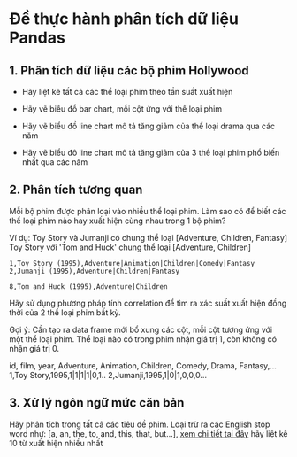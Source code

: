 # Đề thực hành phân tích dữ liệu Pandas

## 1. Phân tích dữ liệu các bộ phim Hollywood
- Hãy liệt kê tất cả các thể loại phim theo tần suất xuất hiện

- Hãy vẽ biểu đồ bar chart, mỗi cột ứng với thể loại phim

- Hãy vẽ biểu đồ line chart mô tả tăng giảm của thể loại drama qua các năm

- Hãy vẽ biểu đô line chart mô tả tăng giảm của 3 thể loại phim phổ biến nhất qua các năm


## 2. Phân tích tương quan
Mỗi bộ phim được phân loại vào nhiều thể loại phim. Làm sao có để biết các thể loại phim nào hay xuất hiện cùng nhau trong 1 bộ phim?

Ví dụ: Toy Story và Jumanji có chung thể loại [Adventure, Children, Fantasy]
Toy Story với 'Tom and Huck' chung thể loại [Adventure, Children]
```
1,Toy Story (1995),Adventure|Animation|Children|Comedy|Fantasy
2,Jumanji (1995),Adventure|Children|Fantasy

8,Tom and Huck (1995),Adventure|Children
```

Hãy sử dụng phương pháp tính correlation để tìm ra xác suất xuất hiện đồng thời của 2 thể loại phim bất kỳ.

Gợi ý: Cần tạo ra data frame mới bổ xung các cột, mỗi cột tương ứng với một thể loại phim. Thể loại nào có trong phim nhận giá trị 1, còn không có nhận giá trị 0.

id, film, year, Adventure, Animation, Children, Comedy, Drama, Fantasy,...
1,Toy Story,1995,1|1|1|1|0,1..
2,Jumanji,1995,1|0|1,0,0,0...

## 3. Xử lý ngôn ngữ mức căn bản
Hãy phân tích trong tất cả các tiêu đề phim. Loại trừ ra các English stop word như: [a, an, the, to, and, this, that, but...], [xem chi tiết tại đây](https://gist.github.com/sebleier/554280) hãy liệt kê 10 từ xuất hiện nhiều nhất
